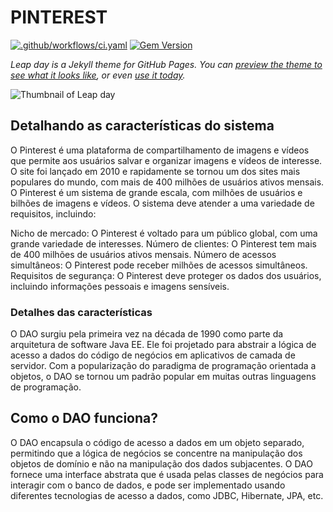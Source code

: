 # PINTEREST

[![.github/workflows/ci.yaml](https://github.com/pages-themes/leap-day/actions/workflows/ci.yaml/badge.svg)](https://github.com/pages-themes/leap-day/actions/workflows/ci.yaml) [![Gem Version](https://badge.fury.io/rb/jekyll-theme-leap-day.svg)](https://badge.fury.io/rb/jekyll-theme-leap-day)

*Leap day is a Jekyll theme for GitHub Pages. You can [preview the theme to see what it looks like](http://pages-themes.github.io/leap-day), or even [use it today](#usage).*

![Thumbnail of Leap day](thumbnail.png)

## Detalhando as características do sistema
O Pinterest é uma plataforma de compartilhamento de imagens e vídeos que permite aos usuários salvar e organizar imagens e vídeos de interesse. O site foi lançado em 2010 e rapidamente se tornou um dos sites mais populares do mundo, com mais de 400 milhões de usuários ativos mensais. O Pinterest é um sistema de grande escala, com milhões de usuários e bilhões de imagens e vídeos. O sistema deve atender a uma variedade de requisitos, incluindo:

Nicho de mercado: O Pinterest é voltado para um público global, com uma grande variedade de interesses.
Número de clientes: O Pinterest tem mais de 400 milhões de usuários ativos mensais.
Número de acessos simultâneos: O Pinterest pode receber milhões de acessos simultâneos.
Requisitos de segurança: O Pinterest deve proteger os dados dos usuários, incluindo informações pessoais e imagens sensíveis.

### Detalhes das características
O DAO surgiu pela primeira vez na década de 1990 como parte da arquitetura de software Java EE. Ele foi projetado para abstrair a lógica de acesso a dados do código de negócios em aplicativos de camada de servidor. Com a popularização do paradigma de programação orientada a objetos, o DAO se tornou um padrão popular em muitas outras linguagens de programação.

## Como o DAO funciona?
O DAO encapsula o código de acesso a dados em um objeto separado, permitindo que a lógica de negócios se concentre na manipulação dos objetos de domínio e não na manipulação dos dados subjacentes. O DAO fornece uma interface abstrata que é usada pelas classes de negócios para interagir com o banco de dados, e pode ser implementado usando diferentes tecnologias de acesso a dados, como JDBC, Hibernate, JPA, etc.


